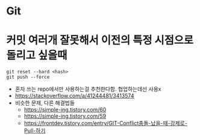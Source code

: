 # Git
# 커밋 여러개 잘못해서 이전의 특정 시점으로 돌리고 싶을때
```
git reset --hard <hash>
git push --force
```
- 혼자 쓰는 repo에서만 사용하는걸 추천한다함. 협업하는데선 사용x
- https://stackoverflow.com/a/41244481/3413574
- 비슷한 문제, 다른 해결법들
  -  https://simple-ing.tistory.com/60
  -  https://simple-ing.tistory.com/59
  -  https://frontdev.tistory.com/entry/GIT-Conflict충돌-났을-때-강제로-Pull-하기
